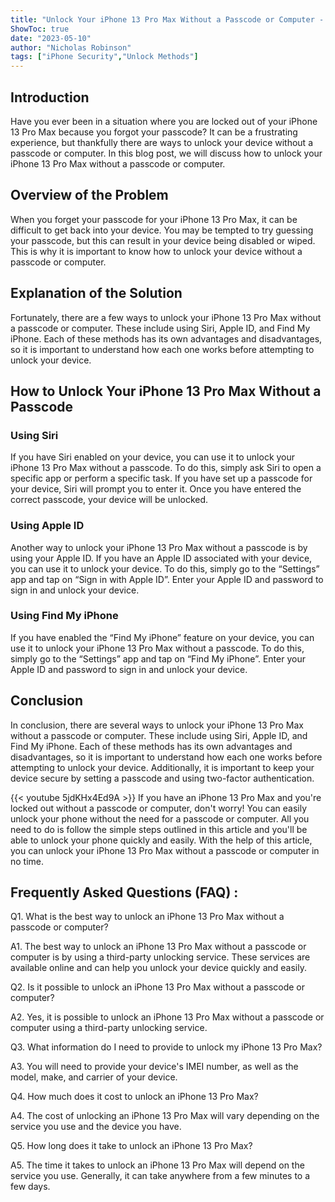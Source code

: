 ```yaml
---
title: "Unlock Your iPhone 13 Pro Max Without a Passcode or Computer - Find Out How!"
ShowToc: true 
date: "2023-05-10"
author: "Nicholas Robinson" 
tags: ["iPhone Security","Unlock Methods"]
---
```

## Introduction 
Have you ever been in a situation where you are locked out of your iPhone 13 Pro Max because you forgot your passcode? It can be a frustrating experience, but thankfully there are ways to unlock your device without a passcode or computer. In this blog post, we will discuss how to unlock your iPhone 13 Pro Max without a passcode or computer.

## Overview of the Problem
When you forget your passcode for your iPhone 13 Pro Max, it can be difficult to get back into your device. You may be tempted to try guessing your passcode, but this can result in your device being disabled or wiped. This is why it is important to know how to unlock your device without a passcode or computer.

## Explanation of the Solution
Fortunately, there are a few ways to unlock your iPhone 13 Pro Max without a passcode or computer. These include using Siri, Apple ID, and Find My iPhone. Each of these methods has its own advantages and disadvantages, so it is important to understand how each one works before attempting to unlock your device. 

## How to Unlock Your iPhone 13 Pro Max Without a Passcode

### Using Siri
If you have Siri enabled on your device, you can use it to unlock your iPhone 13 Pro Max without a passcode. To do this, simply ask Siri to open a specific app or perform a specific task. If you have set up a passcode for your device, Siri will prompt you to enter it. Once you have entered the correct passcode, your device will be unlocked.

### Using Apple ID
Another way to unlock your iPhone 13 Pro Max without a passcode is by using your Apple ID. If you have an Apple ID associated with your device, you can use it to unlock your device. To do this, simply go to the “Settings” app and tap on “Sign in with Apple ID”. Enter your Apple ID and password to sign in and unlock your device.

### Using Find My iPhone
If you have enabled the “Find My iPhone” feature on your device, you can use it to unlock your iPhone 13 Pro Max without a passcode. To do this, simply go to the “Settings” app and tap on “Find My iPhone”. Enter your Apple ID and password to sign in and unlock your device.

## Conclusion
In conclusion, there are several ways to unlock your iPhone 13 Pro Max without a passcode or computer. These include using Siri, Apple ID, and Find My iPhone. Each of these methods has its own advantages and disadvantages, so it is important to understand how each one works before attempting to unlock your device. Additionally, it is important to keep your device secure by setting a passcode and using two-factor authentication.

{{< youtube 5jdKHx4Ed9A >}} 
If you have an iPhone 13 Pro Max and you're locked out without a passcode or computer, don't worry! You can easily unlock your phone without the need for a passcode or computer. All you need to do is follow the simple steps outlined in this article and you'll be able to unlock your phone quickly and easily. With the help of this article, you can unlock your iPhone 13 Pro Max without a passcode or computer in no time.

## Frequently Asked Questions (FAQ) :
Q1. What is the best way to unlock an iPhone 13 Pro Max without a passcode or computer?

A1. The best way to unlock an iPhone 13 Pro Max without a passcode or computer is by using a third-party unlocking service. These services are available online and can help you unlock your device quickly and easily.

Q2. Is it possible to unlock an iPhone 13 Pro Max without a passcode or computer?

A2. Yes, it is possible to unlock an iPhone 13 Pro Max without a passcode or computer using a third-party unlocking service.

Q3. What information do I need to provide to unlock my iPhone 13 Pro Max?

A3. You will need to provide your device's IMEI number, as well as the model, make, and carrier of your device.

Q4. How much does it cost to unlock an iPhone 13 Pro Max?

A4. The cost of unlocking an iPhone 13 Pro Max will vary depending on the service you use and the device you have.

Q5. How long does it take to unlock an iPhone 13 Pro Max?

A5. The time it takes to unlock an iPhone 13 Pro Max will depend on the service you use. Generally, it can take anywhere from a few minutes to a few days.



